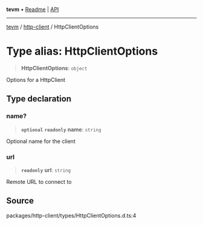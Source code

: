 **tevm** • [Readme](../../README.md) \| [API](../../modules.md)

***

[tevm](../../README.md) / [http-client](../README.md) / HttpClientOptions

# Type alias: HttpClientOptions

> **HttpClientOptions**: `object`

Options for a HttpClient

## Type declaration

### name?

> **`optional`** **`readonly`** **name**: `string`

Optional name for the client

### url

> **`readonly`** **url**: `string`

Remote URL to connect to

## Source

packages/http-client/types/HttpClientOptions.d.ts:4
